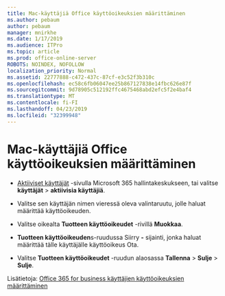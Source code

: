 ```yaml
---
title: Mac-käyttäjiä Office käyttöoikeuksien määrittäminen
ms.author: pebaum
author: pebaum
manager: mnirkhe
ms.date: 1/17/2019
ms.audience: ITPro
ms.topic: article
ms.prod: office-online-server
ROBOTS: NOINDEX, NOFOLLOW
localization_priority: Normal
ms.assetid: 22777888-c472-437c-87cf-e3c52f3b310c
ms.openlocfilehash: ec58c6fb06047ee25b867127838e14fbc626e87f
ms.sourcegitcommit: 9d78905c512192ffc4675468abd2efc5f2e4baf4
ms.translationtype: MT
ms.contentlocale: fi-FI
ms.lasthandoff: 04/23/2019
ms.locfileid: "32399948"
---
```

# <a name="how-to-assign-office-licenses-to-mac-users"></a>Mac-käyttäjiä Office käyttöoikeuksien määrittäminen

- [Aktiiviset käyttäjät](https://go.microsoft.com/fwlink/p/?linkid=834822) -sivulla Microsoft 365 hallintakeskukseen, tai valitse **käyttäjät** \> **aktiivisia käyttäjiä**.
    
- Valitse sen käyttäjän nimen vieressä oleva valintaruutu, jolle haluat määrittää käyttöoikeuden.
    
- Valitse oikealta **Tuotteen käyttöoikeudet** -rivillä **Muokkaa**.
    
- **Tuotteen käyttöoikeuden**s-ruudussa Siirry **-** sijainti, jonka haluat määrittää tälle käyttäjälle käyttöoikeus Ota. 
    
- Valitse **Tuotteen käyttöoikeudet** -ruudun alaosassa **Tallenna** \> **Sulje** \> **Sulje**.
    
Lisätietoja: [Office 365 for business käyttäjien käyttöoikeuksien määrittäminen](https://docs.microsoft.com/office365/admin/subscriptions-and-billing/assign-licenses-to-users)
  

